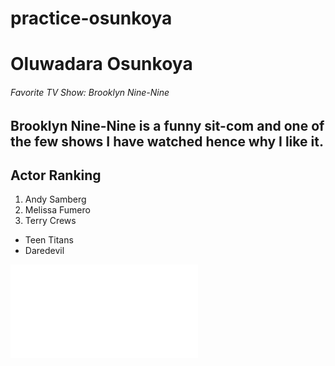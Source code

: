 # practice-osunkoya
# Oluwadara Osunkoya
###### Favorite TV Show: Brooklyn Nine-Nine
Brooklyn Nine-Nine is a **funny** sit-com and one of the few shows I have watched **hence why I like it**.
---
## Actor Ranking
1. Andy Samberg
2. Melissa Fumero
3. Terry Crews

* Teen Titans
* Daredevil

![MyActivity](MyActivity.md)
